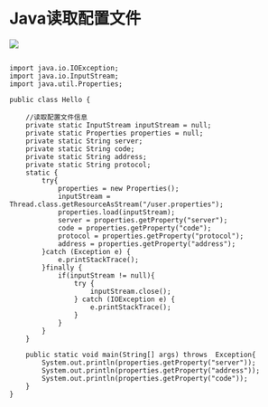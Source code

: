 # Java读取配置文件


![](http://p2ehgqigv.bkt.clouddn.com/18-8-6/5987086.jpg)

```

import java.io.IOException;
import java.io.InputStream;
import java.util.Properties;

public class Hello {

    //读取配置文件信息
    private static InputStream inputStream = null;
    private static Properties properties = null;
    private static String server;
    private static String code;
    private static String address;
    private static String protocol;
    static {
        try{
            properties = new Properties();
            inputStream = Thread.class.getResourceAsStream("/user.properties");
            properties.load(inputStream);
            server = properties.getProperty("server");
            code = properties.getProperty("code");
            protocol = properties.getProperty("protocol");
            address = properties.getProperty("address");
        }catch (Exception e) {
            e.printStackTrace();
        }finally {
            if(inputStream != null){
                try {
                    inputStream.close();
                } catch (IOException e) {
                    e.printStackTrace();
                }
            }
        }
    }

    public static void main(String[] args) throws  Exception{
        System.out.println(properties.getProperty("server"));
        System.out.println(properties.getProperty("address"));
        System.out.println(properties.getProperty("code"));
    }
}

```

<!--
create time: 2018-08-06 13:20:55
Author: Alfred

This file is created by Marboo<http://marboo.io> template file $MARBOO_HOME/.media/starts/default.md
本文件由 Marboo<http://marboo.io> 模板文件 $MARBOO_HOME/.media/starts/default.md 创建
-->

